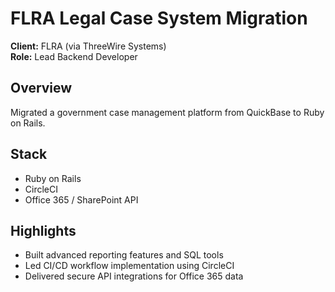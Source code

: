 # FLRA Legal Case System Migration

**Client:** FLRA (via ThreeWire Systems)  
**Role:** Lead Backend Developer

## Overview

Migrated a government case management platform from QuickBase to Ruby on Rails.

## Stack
- Ruby on Rails
- CircleCI
- Office 365 / SharePoint API

## Highlights
- Built advanced reporting features and SQL tools
- Led CI/CD workflow implementation using CircleCI
- Delivered secure API integrations for Office 365 data
